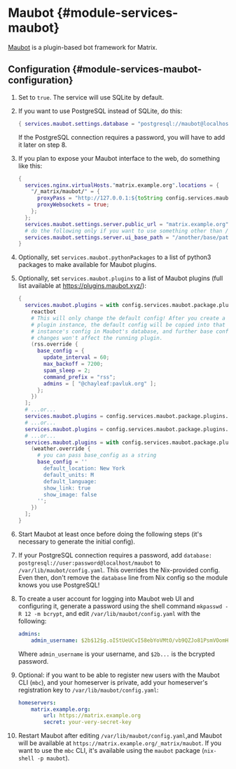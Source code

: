# Maubot {#module-services-maubot}

[Maubot](https://github.com/maubot/maubot) is a plugin-based bot
framework for Matrix.

## Configuration {#module-services-maubot-configuration}

1. Set [](#opt-services.maubot.enable) to `true`. The service will use
   SQLite by default.
2. If you want to use PostgreSQL instead of SQLite, do this:

   ```nix
   { services.maubot.settings.database = "postgresql://maubot@localhost/maubot"; }
   ```

   If the PostgreSQL connection requires a password, you will have to
   add it later on step 8.
3. If you plan to expose your Maubot interface to the web, do something
   like this:
   ```nix
   {
     services.nginx.virtualHosts."matrix.example.org".locations = {
       "/_matrix/maubot/" = {
         proxyPass = "http://127.0.0.1:${toString config.services.maubot.settings.server.port}";
         proxyWebsockets = true;
       };
     };
     services.maubot.settings.server.public_url = "matrix.example.org";
     # do the following only if you want to use something other than /_matrix/maubot...
     services.maubot.settings.server.ui_base_path = "/another/base/path";
   }
   ```
4. Optionally, set `services.maubot.pythonPackages` to a list of python3
   packages to make available for Maubot plugins.
5. Optionally, set `services.maubot.plugins` to a list of Maubot
   plugins (full list available at https://plugins.maubot.xyz/):
   ```nix
   {
     services.maubot.plugins = with config.services.maubot.package.plugins; [
       reactbot
       # This will only change the default config! After you create a
       # plugin instance, the default config will be copied into that
       # instance's config in Maubot's database, and further base config
       # changes won't affect the running plugin.
       (rss.override {
         base_config = {
           update_interval = 60;
           max_backoff = 7200;
           spam_sleep = 2;
           command_prefix = "rss";
           admins = [ "@chayleaf:pavluk.org" ];
         };
       })
     ];
     # ...or...
     services.maubot.plugins = config.services.maubot.package.plugins.allOfficialPlugins;
     # ...or...
     services.maubot.plugins = config.services.maubot.package.plugins.allPlugins;
     # ...or...
     services.maubot.plugins = with config.services.maubot.package.plugins; [
       (weather.override {
         # you can pass base_config as a string
         base_config = ''
           default_location: New York
           default_units: M
           default_language:
           show_link: true
           show_image: false
         '';
       })
     ];
   }
   ```
6. Start Maubot at least once before doing the following steps (it's
   necessary to generate the initial config).
7. If your PostgreSQL connection requires a password, add
   `database: postgresql://user:password@localhost/maubot`
   to `/var/lib/maubot/config.yaml`. This overrides the Nix-provided
   config. Even then, don't remove the `database` line from Nix config
   so the module knows you use PostgreSQL!
8. To create a user account for logging into Maubot web UI and
   configuring it, generate a password using the shell command
   `mkpasswd -R 12 -m bcrypt`, and edit `/var/lib/maubot/config.yaml`
   with the following:

   ```yaml
   admins:
       admin_username: $2b$12$g.oIStUeUCvI58ebYoVMtO/vb9QZJo81PsmVOomHiNCFbh0dJpZVa
   ```

   Where `admin_username` is your username, and `$2b...` is the bcrypted
   password.
9. Optional: if you want to be able to register new users with the
   Maubot CLI (`mbc`), and your homeserver is private, add your
   homeserver's registration key to `/var/lib/maubot/config.yaml`:

   ```yaml
   homeservers:
       matrix.example.org:
           url: https://matrix.example.org
           secret: your-very-secret-key
   ```
10. Restart Maubot after editing `/var/lib/maubot/config.yaml`,and
    Maubot will be available at
    `https://matrix.example.org/_matrix/maubot`. If you want to use the
    `mbc` CLI, it's available using the `maubot` package (`nix-shell -p
    maubot`).
